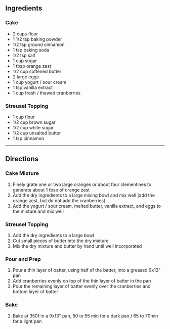 ## Ingredients  
### Cake  
* 2 cups flour  
* 1 1/2 tsp baking powder  
* 1/2 tsp ground cinnamon  
* 1 tsp baking soda  
* 1/2 tsp salt  
* 1 cup sugar  
* 1 tbsp orange zest  
* 1/2 cup softened butter  
* 2 large eggs  
* 1 cup yogurt / sour cream  
* 1 tsp vanilla extract  
* 1 cup fresh / thawed cranberries  
  
### Streusel Topping  
* 1 cup flour  
* 1/2 cup brown sugar  
* 1/2 cup white sugar  
* 1/2 cup unsalted butter  
* 1 tsp cinnamon  
  
---
  
## Directions  
  
### Cake Mixture  
1. Finely grate one or two large oranges or about four clementines to generate about 1 tbsp of orange zest  
2. Add the dry ingredients to a large mixing bowl and mix well (add the orange zest, but do not add the cranberries)  
3. Add the yogurt / sour cream, melted butter, vanilla extract, and eggs to the mixture and mix well  
  
### Streusel Topping  
1. Add the dry ingredients to a large bowl  
2. Cut small pieces of butter into the dry mixture  
3. Mix the dry mixture and butter by hand until well incorporated  
  
### Pour and Prep  
1. Pour a thin layer of batter, using half of the batter, into a greased 9x13" pan  
2. Add cranberries evenly on top of the thin layer of batter in the pan  
3. Pour the remaining layer of batter evenly over the cranberries and bottom layer of batter  
  
### Bake  
1. Bake at 350f in a 9x13" pan, 50 to 55 min for a dark pan / 65 to 70min for a light pan  
